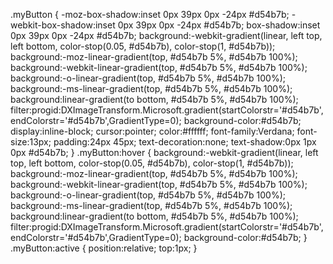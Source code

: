<script src="https://checkout.stripe.com/checkout.js"></script>

.myButton {
	-moz-box-shadow:inset 0px 39px 0px -24px #d54b7b;
	-webkit-box-shadow:inset 0px 39px 0px -24px #d54b7b;
	box-shadow:inset 0px 39px 0px -24px #d54b7b;
	background:-webkit-gradient(linear, left top, left bottom, color-stop(0.05, #d54b7b), color-stop(1, #d54b7b));
	background:-moz-linear-gradient(top, #d54b7b 5%, #d54b7b 100%);
	background:-webkit-linear-gradient(top, #d54b7b 5%, #d54b7b 100%);
	background:-o-linear-gradient(top, #d54b7b 5%, #d54b7b 100%);
	background:-ms-linear-gradient(top, #d54b7b 5%, #d54b7b 100%);
	background:linear-gradient(to bottom, #d54b7b 5%, #d54b7b 100%);
	filter:progid:DXImageTransform.Microsoft.gradient(startColorstr='#d54b7b', endColorstr='#d54b7b',GradientType=0);
	background-color:#d54b7b;
	display:inline-block;
	cursor:pointer;
	color:#ffffff;
	font-family:Verdana;
	font-size:13px;
	padding:24px 45px;
	text-decoration:none;
	text-shadow:0px 1px 0px #d54b7b;
}
.myButton:hover {
	background:-webkit-gradient(linear, left top, left bottom, color-stop(0.05, #d54b7b), color-stop(1, #d54b7b));
	background:-moz-linear-gradient(top, #d54b7b 5%, #d54b7b 100%);
	background:-webkit-linear-gradient(top, #d54b7b 5%, #d54b7b 100%);
	background:-o-linear-gradient(top, #d54b7b 5%, #d54b7b 100%);
	background:-ms-linear-gradient(top, #d54b7b 5%, #d54b7b 100%);
	background:linear-gradient(to bottom, #d54b7b 5%, #d54b7b 100%);
	filter:progid:DXImageTransform.Microsoft.gradient(startColorstr='#d54b7b', endColorstr='#d54b7b',GradientType=0);
	background-color:#d54b7b;
}
.myButton:active {
	position:relative;
	top:1px;
}

<script>
  var handler = StripeCheckout.configure({
    key: 'pk_test_hAcACdMvW5MG6TfYJ6o0dpMm',
    image: '/img/documentation/checkout/marketplace.png',
    locale: 'auto',
    token: function(token) { 
    }
  });

  $('#customButton').on('click', function(e) {
    handler.open({
      name: '90-Day VIP Love Coaching',
      description: 'LoveSmart with Coach Daniella',
      amount: 2000
    });
    e.preventDefault();
  });

  // Close Checkout on page navigation:
  $(window).on('popstate', function() {
    handler.close();
  });
</script>
